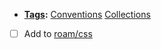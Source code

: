 - **[Tags](<Tags.md>):** [Conventions](<Conventions.md>) [Collections](<Collections.md>)
- [ ] Add to [roam/css](<roam/css.md>)
